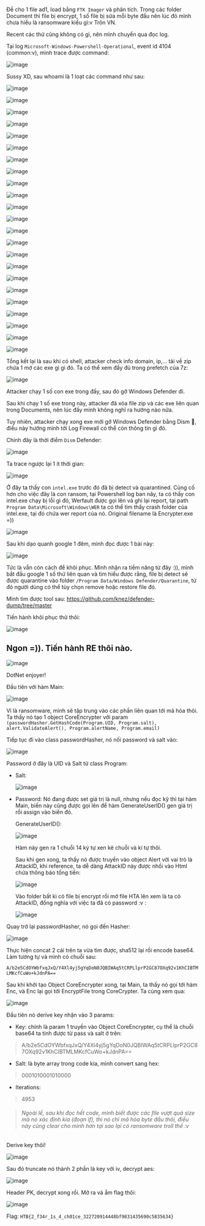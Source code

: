 Đề cho 1 file ad1, load bằng `FTK Imager` và phân tích. Trong các folder Document thì file bị encrypt, 1 số file bị sửa mỗi byte đầu nên lúc đó mình chưa hiểu là ransomware kiểu gì:v Trôn VN.

Recent các thứ cũng không có gì, nên mình chuyển qua đọc log.

Tại log `Microsoft-Windows-Powershell-Operational`, event id 4104 (common:v), mình trace được command:

![image](https://github.com/NVex0/uWU/assets/113530029/7c6bb614-9381-4ad9-bb4b-194d8523bacd)

Sussy XD, sau whoami là 1 loạt các command như sau:

![image](https://github.com/NVex0/uWU/assets/113530029/5ffac6b9-d7e6-4cb1-a38b-ec917c21c52c)

![image](https://github.com/NVex0/uWU/assets/113530029/b71e9cff-a606-4e9e-b9ce-a2faf4843ec7)

![image](https://github.com/NVex0/uWU/assets/113530029/94e42263-d393-43c2-8676-db92224d8916)

![image](https://github.com/NVex0/uWU/assets/113530029/9f4ce401-8e71-49df-bdb6-56f1a5143fe9)

![image](https://github.com/NVex0/uWU/assets/113530029/eddb2e90-820f-4ff8-b084-c118afec9a17)

![image](https://github.com/NVex0/uWU/assets/113530029/a28a9beb-b98d-4e04-a0f8-7dd0062aaf72)

![image](https://github.com/NVex0/uWU/assets/113530029/d84dd819-5cd0-409d-bee3-51ac016a1741)

![image](https://github.com/NVex0/uWU/assets/113530029/3e63ed5f-7f70-47b1-8f90-092ad5e97db8)

![image](https://github.com/NVex0/uWU/assets/113530029/c90858e5-fc9b-405b-b18a-dda93bbbbec8)

![image](https://github.com/NVex0/uWU/assets/113530029/9a0d3813-37e3-464c-bc9e-48919f25c622)

![image](https://github.com/NVex0/uWU/assets/113530029/0aeeb95d-bbb7-4678-b025-cdf4c4175d6f)

![image](https://github.com/NVex0/uWU/assets/113530029/b63d1b22-53d1-490e-a773-e3b1fabf7759)

![image](https://github.com/NVex0/uWU/assets/113530029/9ecb5bf4-5477-476e-ab65-8264449b0907)

![image](https://github.com/NVex0/uWU/assets/113530029/dd8f211a-4053-4565-abc1-7a783f42081d)

![image](https://github.com/NVex0/uWU/assets/113530029/f1b587b3-801e-4715-911c-21ea48196bfa)

![image](https://github.com/NVex0/uWU/assets/113530029/9606eae5-3bbe-4540-bae3-658bae26f6f6)

![image](https://github.com/NVex0/uWU/assets/113530029/ca3037d2-f4c5-4013-ad02-33669ea74e91)

![image](https://github.com/NVex0/uWU/assets/113530029/6397ff21-ebaf-4704-a0e1-3c38a3af4b23)

![image](https://github.com/NVex0/uWU/assets/113530029/b90cebfc-844b-47e4-828f-a192c4c6028b)

![image](https://github.com/NVex0/uWU/assets/113530029/f49b6adf-60ae-46b8-badd-22fe658ed825)

![image](https://github.com/NVex0/uWU/assets/113530029/51091f2d-325a-4285-a4af-5ea941c4d800)

![image](https://github.com/NVex0/uWU/assets/113530029/b0a1d8b0-41cd-4084-8df4-58690dd3b7c3)

![image](https://github.com/NVex0/uWU/assets/113530029/8ae53a7a-b009-4077-a74f-94f5c30f5a9f)

Tổng kết lại là sau khi có shell, attacker check info domain, ip,... tải về zip chứa 1 mớ các exe gì gì đó. Ta có thể xem đầy đủ trong prefetch của 7z:

![image](https://github.com/NVex0/uWU/assets/113530029/9566e75a-5571-4138-8195-8ee5679176f6)

Attacker chạy 1 số con exe trong đấy, sau đó gỡ Windows Defender đi.

Sau khi chạy 1 số exe trong này, attacker đã xóa file zip và các exe liên quan trong Documents, nên lúc đấy mình không nghĩ ra hướng nào nữa.

Tuy nhiên, attacker chạy xong exe mới gỡ Windows Defender bằng Dism 🐸, điều này hướng mình tới Log Firewall có thể còn thông tin gì đó.

Chính đây là thời điểm `Dism` Defender:

![image](https://github.com/NVex0/uWU/assets/113530029/d11344e8-a748-4928-a31f-87387d081a93)

Ta trace ngược lại 1 ít thời gian:

![image](https://github.com/NVex0/uWU/assets/113530029/88b7c6db-fa94-423b-99d3-9e6863e544db)

Ở đây ta thấy con `intel.exe` trước đó đã bị detect và quarantined. Củng cố hơn cho việc đây là con ransom, tại Powershell log ban nãy, ta có thấy con intel.exe chạy bị lỗi gì đó, Werfault được gọi lên và ghi lại report, tại path `Program Data\Microsoft\Windows\WER` ta có thể tìm thấy crash folder của intel.exe, tại đó chứa wer report của nó. Original filename là Encrypter.exe =))

![image](https://github.com/NVex0/uWU/assets/113530029/84edd137-26e8-4bd1-bbaa-bc70a30324ff)

Sau khi dạo quanh google 1 đêm, mình đọc được 1 bài này:

![image](https://github.com/NVex0/uWU/assets/113530029/2842fcb7-3d75-4286-bd97-e821513affaa)

Tức là vẫn còn cách để khôi phục. Mình nhận ra tiềm năng từ đây :)), mình bắt đầu google 1 số thứ liên quan và tìm hiểu được rằng, file bị detect sẽ được quarantine vào folder `/Program Data/Windows Defender/Quarantine`, từ đó người dùng có thể tùy chọn remove hoặc restore file đó.

Mình tìm được tool sau: https://github.com/knez/defender-dump/tree/master

Tiến hành khôi phục thử thôi:

![image](https://github.com/NVex0/uWU/assets/113530029/934cdec6-7459-455f-aa26-abf4c393c5bd)

Ngon =)). Tiến hành RE thôi nào.
----

![image](https://github.com/NVex0/uWU/assets/113530029/d7553592-c438-47be-8184-89d4f816c57e)

DotNet enjoyer!

Đầu tiên với hàm Main:

![image](https://github.com/NVex0/uWU/assets/113530029/ebd1c85e-0156-4aba-9f07-43e11fe31a6e)

Vì là ransomware, mình sẽ tập trung vào các phần liên quan tới mã hóa thôi. Ta thấy nó tạo 1 object CoreEncrypter với param `(passwordHasher.GetHashCode(Program.UID, Program.salt), alert.ValidateAlert(), Program.alertName, Program.email)`

Tiếp tục đi vào class passwordHasher, nó nối password và salt vào:

![image](https://github.com/NVex0/uWU/assets/113530029/e8268eb0-fe94-4dfc-9dbf-0ec8921edbb1)

Password ở đây là UID và Salt từ class Program:

+ Salt:

  ![image](https://github.com/NVex0/uWU/assets/113530029/080fc068-6bfa-4ef5-876b-0d2036ac36ff)
  
+ Password:
  Nó đang được set giá trị là null, nhưng nếu đọc kỹ thì tại hàm Main, biến này cũng được gọi lên để hàm GenerateUserID() gen giá trị rồi assign vào biến đó.

  GenerateUserID():

  ![image](https://github.com/NVex0/uWU/assets/113530029/8629b796-5dd5-4aca-9259-6be633e1886d)

  Hàm này gen ra 1 chuỗi 14 ký tự xen kẽ chuỗi và kí tự thôi.

  Sau khi gen xong, ta thấy nó được truyền vào object Alert với vai trò là AttackID, khi reference, ta dễ dàng AttackID này được nhồi vào Html chứa thông báo tống tiền:

  ![image](https://github.com/NVex0/uWU/assets/113530029/fbc28490-1961-40a6-b9db-ee417df991aa)

  Vào folder bất kì có file bị encrypt rồi mở file HTA lên xem là ta có AttackID, đồng nghĩa với việc ta đã có password :v :

  ![image](https://github.com/NVex0/uWU/assets/113530029/e8afe1ff-b208-4f6b-b902-69c28c6b2ccd)

Quay trở lại passwordHasher, nó gọi đến Hasher:

![image](https://github.com/NVex0/uWU/assets/113530029/2133da4e-28b8-4d1c-b10b-1ba89a1fc5ed)

Thực hiện concat 2 cái trên ta vừa tìm được, sha512 lại rồi encode base64. Làm tương tự và mình có chuỗi sau:

`A/b2e5CdOYWbfxqJxQ/Y4Xl4yj5gYqDoN0JQBIWAq5tCRPLlprP2GC87OXq92v1KhCIBTMLMKcfCuWo+kJdnPA==`

Sau khi khởi tạo Object CoreEncrypter xong, tại Main, ta thấy nó gọi tới hàm Enc, và Enc lại gọi tới EncryptFile trong CoreCrypter. Ta cùng xem qua:

![image](https://github.com/NVex0/uWU/assets/113530029/3b425841-fef8-4c8b-a6af-abd2166d6c7f)


Đầu tiên nó derive key nhận vào 3 params:

+ Key: chính là param 1 truyền vào Object CoreEncrypter, cụ thể là chuỗi base64 ta tính được từ pass và salt ở trên:

> A/b2e5CdOYWbfxqJxQ/Y4Xl4yj5gYqDoN0JQBIWAq5tCRPLlprP2GC87OXq92v1KhCIBTMLMKcfCuWo+kJdnPA==

+ Salt: là byte array trong code kia, mình convert sang hex:

> 0001010001010000

+ Iterations:

> 4953

> ###### Ngoài lề, sau khi đọc hết code, mình biết được các file vượt quá size mà nó xác định kia (đoạn if), thì nó chỉ mã hóa byte đầu thôi, điều này cũng clear cho mình hơn tại sao lại có ransomware troll thế :v

Derive key thôi!

![image](https://github.com/NVex0/uWU/assets/113530029/f51b1688-900f-4cc8-a7d4-32901c69899f)

Sau đó truncate nó thành 2 phần là key với iv, decrypt aes:

![image](https://github.com/NVex0/uWU/assets/113530029/a53065e9-1d5c-415d-9b0d-4f3ec604230a)

Header PK, decrypt xong rồi. Mở ra và ẵm flag thôi:

![image](https://github.com/NVex0/uWU/assets/113530029/5f5bd532-2095-4d7b-adb2-926c5ff7f3ef)

Flag: `HTB{2_f34r_1s_4_ch01ce_322720914448bf9831435690c5835634}`



